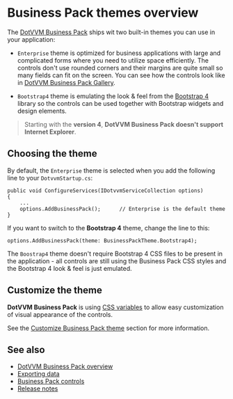 # Business Pack themes overview

The [DotVVM Business Pack](../overview) ships wit two built-in themes you can use in your application:

* `Enterprise` theme is optimized for business applications with large and complicated forms where you need to utilize space efficiently. The controls don't use rounded corners and their margins are quite small so many fields can fit on the screen. You can see how the controls look like in [DotVVM Business Pack Gallery](https://www.dotvvm.com/gallery/business-pack/).

* `Bootstrap4` theme is emulating the look & feel from the [Bootstrap 4](https://getbootstrap.com/docs/4.6/getting-started/introduction/) library so the controls can be used together with Bootstrap widgets and design elements.

> Starting with the **version 4**, **DotVVM Business Pack doesn't support Internet Explorer**.

## Choosing the theme

By default, the `Enterprise` theme is selected when you add the following line to your `DotvvmStartup.cs`:

```CSHARP
public void ConfigureServices(IDotvvmServiceCollection options)
{
    ...
    options.AddBusinessPack();      // Enterprise is the default theme
}
```

If you want to switch to the **Bootstrap 4** theme, change the line to this:

```CSHARP
options.AddBusinessPack(theme: BusinessPackTheme.Bootstrap4);
```

The `Boostrap4` theme doesn't require Bootstrap 4 CSS files to be present in the application - all controls are still using the Business Pack CSS styles and the Bootstrap 4 look & feel is just emulated.

## Customize the theme

**DotVVM Business Pack** is using [CSS variables](https://developer.mozilla.org/en-US/docs/Web/CSS/Using_CSS_custom_properties) to allow easy customization of visual appearance of the controls.

See the [Customize Business Pack theme](customize) section for more information.

## See also

* [DotVVM Business Pack overview](../overview)
* [Exporting data](../exporting-data)
* [Business Pack controls](~/controls/businesspack/Alert)
* [Release notes](../release-notes)